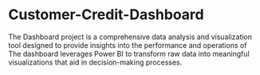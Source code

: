 # Customer-Credit-Dashboard
The Dashboard project is a comprehensive data analysis and visualization tool designed to provide insights into the performance and operations of The dashboard leverages Power BI to transform raw data into meaningful visualizations that aid in decision-making processes.
